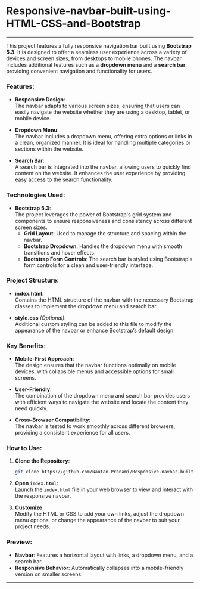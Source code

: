 # Responsive-navbar-built-using-HTML-CSS-and-Bootstrap

---

This project features a fully responsive navigation bar built using **Bootstrap 5.3**. It is designed to offer a seamless user experience across a variety of devices and screen sizes, from desktops to mobile phones. The navbar includes additional features such as a **dropdown menu** and a **search bar**, providing convenient navigation and functionality for users.

### Features:

- **Responsive Design**:  
  The navbar adapts to various screen sizes, ensuring that users can easily navigate the website whether they are using a desktop, tablet, or mobile device.

- **Dropdown Menu**:  
  The navbar includes a dropdown menu, offering extra options or links in a clean, organized manner. It is ideal for handling multiple categories or sections within the website.

- **Search Bar**:  
  A search bar is integrated into the navbar, allowing users to quickly find content on the website. It enhances the user experience by providing easy access to the search functionality.

### Technologies Used:
- **Bootstrap 5.3**:  
  The project leverages the power of Bootstrap's grid system and components to ensure responsiveness and consistency across different screen sizes.  
  - **Grid Layout**: Used to manage the structure and spacing within the navbar.  
  - **Bootstrap Dropdown**: Handles the dropdown menu with smooth transitions and hover effects.  
  - **Bootstrap Form Controls**: The search bar is styled using Bootstrap's form controls for a clean and user-friendly interface.

### Project Structure:
- **index.html**:  
  Contains the HTML structure of the navbar with the necessary Bootstrap classes to implement the dropdown menu and search bar.

- **style.css** *(Optional)*:  
  Additional custom styling can be added to this file to modify the appearance of the navbar or enhance Bootstrap’s default design.

### Key Benefits:
- **Mobile-First Approach**:  
  The design ensures that the navbar functions optimally on mobile devices, with collapsible menus and accessible options for small screens.

- **User-Friendly**:  
  The combination of the dropdown menu and search bar provides users with efficient ways to navigate the website and locate the content they need quickly.

- **Cross-Browser Compatibility**:  
  The navbar is tested to work smoothly across different browsers, providing a consistent experience for all users.

### How to Use:
1. **Clone the Repository**:  
   ```bash
   git clone https://github.com/Nautan-Pranami/Responsive-navbar-built-using-HTML-CSS-and-Bootstrap/
   ```

2. **Open `index.html`**:  
   Launch the `index.html` file in your web browser to view and interact with the responsive navbar.

3. **Customize**:  
   Modify the HTML or CSS to add your own links, adjust the dropdown menu options, or change the appearance of the navbar to suit your project needs.

### Preview:
- **Navbar**: Features a horizontal layout with links, a dropdown menu, and a search bar.
- **Responsive Behavior**: Automatically collapses into a mobile-friendly version on smaller screens.

---
